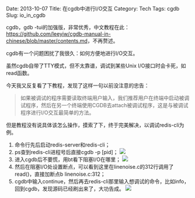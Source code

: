 Date: 2013-10-07
Title: 在cgdb中进行I/O交互
Category: Tech
Tags: cgdb
Slug: io_in_cgdb

cgdb，gdb -tui的加强版，非常优秀，中文教程在此：<https://github.com/leeyiw/cgdb-manual-in-chinese/blob/master/contents.md>，不再赘述。

cgdb有一个问题困扰了我很久：如何方便地进行I/O交互。

虽然cgdb自带了TTY模式，但不太靠谱，调试到某些Unix I/O接口时会卡死，如read函数。

今天我又反复看了下教程，发现了这样一句以前没注意的忠告：
> 如果被调试的程序需要读取终端用户输入，我们推荐用户在终端中启动被调试程序，然后在另一个终端使用CGDB去attach被调试程序，这是与被调试程序进行I/O交互最简单的方法。

但是教程没有说具体该怎么操作，摸索了下，终于完美解决，以调试redis-cli为例。

1. 命令行先后启动redis-server和redis-cli；
2. ps查到redis-cli进程号后直接cgdb -p [pid]；
![](https://lh6.googleusercontent.com/-O6GfuAvzPl8/UlGcap9xdYI/AAAAAAAAARI/DlRRE_RpPuE/w821-h139-no/Screen+Shot+2013-10-07+at+1.21.39+AM.png)
3. 进入cgdb后不要慌，用bt看下阻塞I/O在哪里；
![](https://lh4.googleusercontent.com/-g3Mq_Eg2aGI/UlGf0iupLjI/AAAAAAAAASY/rApjcwZpibw/w958-h112-no/Screen+Shot+2013-10-07+at+1.36.55+AM.png)
4. 然后在阻塞I/O处设置断点，可以看到这里在linenoise.c的312行调用了read()，直接加断点b linenoise.c:312；
5. cgdb中输入continue，然后再去redis-cli那里输入想调试的命令，比如info，回到cgdb，发现源码已经刷出来了，大功告成。
![](https://lh4.googleusercontent.com/-2k_4-6EXv1I/UlGhLX__87I/AAAAAAAAATA/2PIFr0YZv8c/w958-h599-no/Screen+Shot+2013-10-07+at+1.42.54+AM.png)






